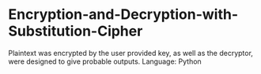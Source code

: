 # Encryption-and-Decryption-with-Substitution-Cipher

Plaintext was encrypted by the user provided key, as well as the decryptor, were designed to give probable outputs. 
Language: Python
